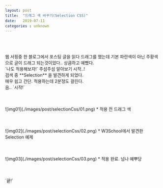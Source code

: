 ```yaml
---
layout: post
title:  "드래그 색 바꾸기(Selection CSS)"
date:   2019-07-11
categories : unknown
---
```

<br>
<br>
<br>
웹 서핑중 한 블로그에서 포스팅 글을 읽다 드래그를 했는데 기본 파란색이 아닌 주황색으로 글이 드래그 되는것이었다.. 상큼하고 예뻤다.<br>
`나도 적용해보자!` 주섬주섬 알아보기 시작..!<br>
검색 중 **Selection** 을 발견하게 되었다.<br>
매우 쉽고 간단. 적용하는데 2분정도 걸린다.<br>
음.. `시작!`<br>
<br>
<br>
<br>
![img01](./images/post/selectionCss/01.png)  
* 적용 전 드래그 색  
<br>
<br>
<br>
<br>
![img02](./images/post/selectionCss/02.png)  
* W3School에서 발견한 Selection 예제  
<br>
<br>
<br>
<br>
![img03](./images/post/selectionCss/03.png)  
* 적용 완료. 넘나 예뿌당  
<br>
<br>
<br>
<br>
`끝!`
<br>
<br>
<br>